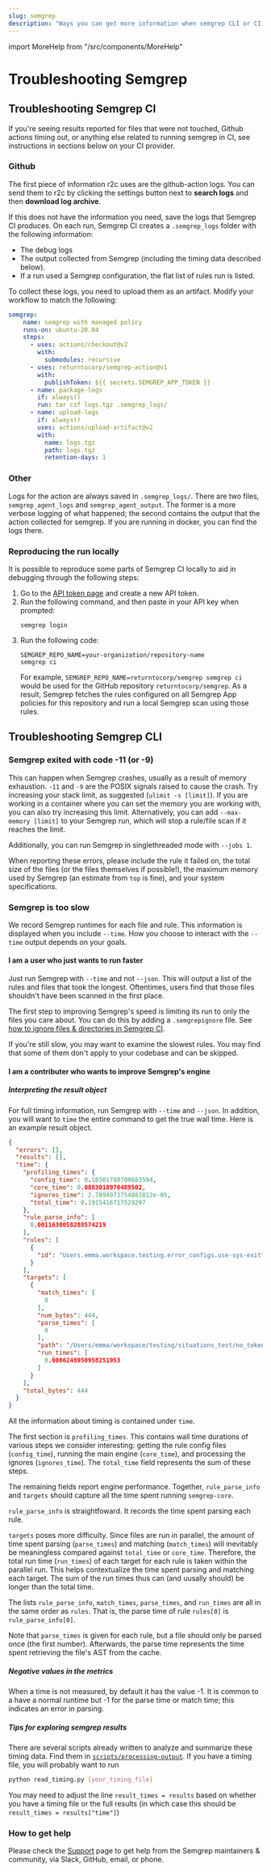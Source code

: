 ```yaml
---
slug: semgrep
description: "Ways you can get more information when semgrep CLI or CI hangs, crashes, or just takes too long."
---
```


import MoreHelp from "/src/components/MoreHelp"

# Troubleshooting Semgrep

## Troubleshooting Semgrep CI

If you're seeing results reported for files that were not touched, Github actions timing out, or anything else related to running semgrep in CI, see instructions in sections below on your CI provider.

### Github

The first piece of information r2c uses are the github-action logs. You can send them to r2c by clicking the settings button next to **search logs** and then **download log archive**.

If this does not have the information you need, save the logs that Semgrep CI produces. On each run, Semgrep CI creates a `.semgrep_logs` folder with the following information:

- The debug logs
- The output collected from Semgrep (including the timing data described below).
- If a run used a Semgrep configuration, the flat list of rules run is listed.

To collect these logs, you need to upload them as an artifact. Modify your workflow to match the following:

```yaml
semgrep:
    name: semgrep with managed policy
    runs-on: ubuntu-20.04
    steps:
      - uses: actions/checkout@v2
        with:
          submodules: recursive
      - uses: returntocorp/semgrep-action@v1
        with:
          publishToken: ${{ secrets.SEMGREP_APP_TOKEN }}
      - name: package-logs
        if: always()
        run: tar czf logs.tgz .semgrep_logs/
      - name: upload-logs
        if: always()
        uses: actions/upload-artifact@v2
        with:
          name: logs.tgz
          path: logs.tgz
          retention-days: 1
```

### Other

Logs for the action are always saved in `.semgrep_logs/`. There are two files, `semgrep_agent_logs` and `semgrep_agent_output`. The former is a more verbose logging of what happened; the second contains the output that the action collected for semgrep. If you are running in docker, you can find the logs there.

### Reproducing the run locally

It is possible to reproduce some parts of Semgrep CI locally to aid in debugging through the following steps:

1. Go to the [API token page](https://semgrep.dev/orgs/-/settings/tokens) and create a new API token.
2. Run the following command, and then paste in your API key when prompted:
    ```
    semgrep login
    ```
3. Run the following code: <pre class="language-bash"><code>SEMGREP_REPO_NAME=<span className="placeholder">your-organization</span>/<span className="placeholder">repository-name</span> semgrep ci</code></pre>
For example, `SEMGREP_REPO_NAME=returntocorp/semgrep semgrep ci` would be used for the GitHub repository `returntocorp/semgrep`. As a result, Semgrep fetches the rules configured on all Semgrep App policies for this repository and run a local Semgrep scan using those rules.

## Troubleshooting Semgrep CLI

### Semgrep exited with code -11 (or -9)

This can happen when Semgrep crashes, usually as a result of memory exhaustion. `-11` and `-9` are the POSIX signals raised to cause the crash. Try increasing your stack limit, as suggested (`ulimit -s [limit]`). If you are working in a container where you can set the memory you are working with, you can also try increasing this limit. Alternatively, you can add `--max-memory [limit]` to your Semgrep run, which will stop a rule/file scan if it reaches the limit.

Additionally, you can run Semgrep in singlethreaded mode with `--jobs 1`.

When reporting these errors, please include the rule it failed on, the total size of the files (or the files themselves if possible!), the maximum memory used by Semgrep (an estimate from `top` is fine), and your system specifications.

### Semgrep is too slow

We record Semgrep runtimes for each file and rule. This information is displayed when you include `--time`. How you choose to interact with the `--time` output depends on your goals.

#### I am a user who just wants to run faster

Just run Semgrep with `--time` and not `--json`. This will output a list of the rules and files that took the longest. Oftentimes, users find that those files shouldn't have been scanned in the first place.

The first step to improving Semgrep's speed is limiting its run to only the files you care about. You can do this by adding a `.semgrepignore` file. See [how to ignore files & directories in Semgrep CI](/semgrep-ci/overview.md#ignoring-files-directories).

If you're still slow, you may want to examine the slowest rules. You may find that some of them don't apply to your codebase and can be skipped.

#### I am a contributer who wants to improve Semgrep's engine

##### Interpreting the result object

For full timing information, run Semgrep with `--time` and `--json`. In addition, you will want to `time` the entire command to get the true wall time. Here is an example result object.

```JSON
{
  "errors": [],
  "results": [],
  "time": {
    "profiling_times": {
      "config_time": 0.10301780700683594,
      "core_time": 0.0883018970489502,
      "ignores_time": 2.7894973754882812e-05,
      "total_time": 0.1915416717529297
    },
    "rule_parse_info": [
      0.0011630058288574219
    ],
    "rules": [
      {
        "id": "Users.emma.workspace.testing.error_configs.use-sys-exit"
      }
    ],
    "targets": [
      {
        "match_times": [
          0
        ],
        "num_bytes": 444,
        "parse_times": [
          0
        ],
        "path": "/Users/emma/workspace/testing/situations_test/no_token_location.py",
        "run_times": [
          0.0006248950958251953
        ]
      }
    ],
    "total_bytes": 444
  }
}
```

All the information about timing is contained under `time`.

The first section is `profiling_times`. This contains wall time durations of various steps we consider interesting: getting the rule config files (`config_time`), running the main engine (`core_time`), and processing the ignores (`ignores_time`). The `total_time` field represents the sum of these steps.

The remaining fields report engine performance. Together, `rule_parse_info` and `targets` should capture all the time spent running `semgrep-core`.

`rule_parse_info` is straightfoward. It records the time spent parsing each rule.

`targets` poses more difficulty. Since files are run in parallel, the amount of time spent parsing (`parse_times`) and matching (`match_times`) will inevitably be meaningless compared against `total_time` or `core_time`. Therefore, the total run time (`run_times`) of each target for each rule is taken within the parallel run. This helps contextualize the time spent parsing and matching each target. The sum of the run times thus can (and uusally should) be longer than the total time.

The lists `rule_parse_info`, `match_times`, `parse_times`, and `run_times` are all in the same order as `rules`. That is, the parse time of rule `rules[0]` is `rule_parse_info[0]`.

Note that `parse_times` is given for each rule, but a file should only be parsed once (the first number). Afterwards, the parse time represents the time spent retrieving the file's AST from the cache.

##### Negative values in the metrics

When a time is not measured, by default it has the value -1. It is common to a have a normal runtime but -1 for the parse time or match time; this indicates an error in parsing.

##### Tips for exploring semgrep results

There are several scripts already written to analyze and summarize these timing data. Find them in [`scripts/processing-output`](https://github.com/returntocorp/semgrep/tree/develop/scripts/processing-output). If you have a timing file, you will probably want to run

```bash
python read_timing.py [your_timing_file]
```

You may need to adjust the line `result_times = results` based on whether you have a timing file or the full results (in which case this should be `result_times = results["time"]`)

### How to get help

Please check the [Support](/support/) page to get help from the Semgrep maintainers & community, via Slack, GitHub, email, or phone.

<MoreHelp />
